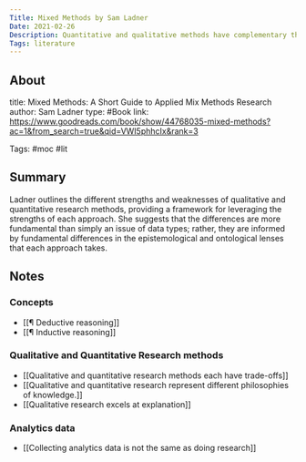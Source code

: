 ```yaml
---
Title: Mixed Methods by Sam Ladner
Date: 2021-02-26
Description: Quantitative and qualitative methods have complementary their strengths that emerge through their epistemological and ontological differences.
Tags: literature
---
```


## About
title: Mixed Methods: A Short Guide to Applied Mix Methods Research
author: Sam Ladner
type: #Book
link: https://www.goodreads.com/book/show/44768035-mixed-methods?ac=1&from_search=true&qid=VWI5phhcIx&rank=3

Tags: #moc #lit

## Summary
Ladner outlines the different strengths and weaknesses of qualitative and quantitative research methods, providing a framework for leveraging the strengths of each approach. She suggests that the differences are more fundamental than simply an issue of data types; rather, they are informed by fundamental differences in the epistemological and ontological lenses that each approach takes. 

## Notes

### Concepts
- [[¶ Deductive reasoning]]
- [[¶ Inductive reasoning]]

### Qualitative and Quantitative Research methods
- [[Qualitative and quantitative research methods each have trade-offs]]
- [[Qualitative and quantitative research represent different philosophies of knowledge.]]
- [[Qualitative research excels at explanation]]

### Analytics data
- [[Collecting analytics data is not the same as doing research]]